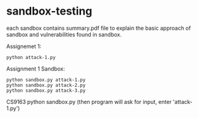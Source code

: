 # sandbox-testing

each sandbox contains summary.pdf file to explain the basic approach of sandbox and vulnerabilities found in sandbox.

  Assignemet 1:
  
    python attack-1.py
  

  Assignment 1 Sandbox:
  
    python sandbox.py attack-1.py
    python sandbox.py attack-2.py
    python sandbox.py attack-3.py
    
    
  CS9163
    python sandbox.py (then program will ask for input, enter 'attack-1.py')


